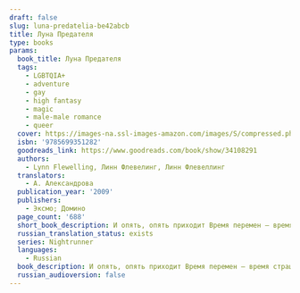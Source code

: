 ```yaml
---
draft: false
slug: luna-predatelia-be42abcb
title: Луна Предателя
type: books
params:
  book_title: Луна Предателя
  tags:
    - LGBTQIA+
    - adventure
    - gay
    - high fantasy
    - magic
    - male-male romance
    - queer
  cover: https://images-na.ssl-images-amazon.com/images/S/compressed.photo.goodreads.com/books/1486139033i/34108291.jpg
  isbn: '9785699351282'
  goodreads_link: https://www.goodreads.com/book/show/34108291
  authors:
    - Lynn Flewelling, Линн Флевелинг, Линн Флевеллинг
  translators:
    - А. Александрова
  publication_year: '2009'
  publishers:
    - Эксмо; Домино
  page_count: '688'
  short_book_description: И опять, опять приходит Время перемен — время страшных перемен. Воины земель Пленимара тянут хищные когти к плодородным землям вдоль Золотого пути.
  russian_translation_status: exists
  series: Nightrunner
  languages:
    - Russian
  book_description: И опять, опять приходит Время перемен — время страшных перемен. Воины земель Пленимара тянут хищные когти к плодородным землям вдоль Золотого пути. Нет, кажется, конца войне; и нет, похоже, силы, способной победить Зло, чёрной тенью окутавшее мир, во лжи, предательстве и убийстве черпающее могущество. И, значит, вновь настала нужда в искусстве непобедимого воителя Серегила и его неразлучного друга — юного Алека, — в искусстве сражаться с Мраком, непобедимым силою оружия, в искусстве нанести удар в самое сердце предвечного Зла...
  russian_audioversion: false
---
```


